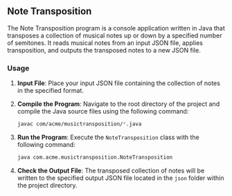 ## Note Transposition

The Note Transposition program is a console application written in Java that transposes a collection of musical notes up or down by a specified number of semitones. It reads musical notes from an input JSON file, applies transposition, and outputs the transposed notes to a new JSON file.

### Usage

1. **Input File**: Place your input JSON file containing the collection of notes in the specified format.

2. **Compile the Program**: Navigate to the root directory of the project and compile the Java source files using the following command:

    ```bash
    javac com/acme/musictransposition/*.java
    ```

3. **Run the Program**: Execute the `NoteTransposition` class with the following command:

    ```bash
    java com.acme.musictransposition.NoteTransposition
    ```

4. **Check the Output File**: The transposed collection of notes will be written to the specified output JSON file located in the `json` folder within the project directory.
